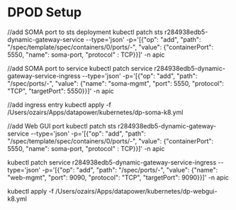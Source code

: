 # DPOD Setup

//add SOMA port to sts deployment
kubectl patch sts r284938edb5-dynamic-gateway-service --type='json' -p='[{"op": "add", "path": "/spec/template/spec/containers/0/ports/-", "value": {"containerPort": 5550, "name": soma-port, "protocol" : TCP}}]' -n apic

//add SOMA port to service
kubectl patch service r284938edb5-dynamic-gateway-service-ingress --type='json' -p='[{"op": "add", "path": "/spec/ports/-", "value": {"name": "soma-mgmt", "port": 5550, "protocol": "TCP", "targetPort": 5550}}]' -n apic

//add ingress entry
kubectl apply -f /Users/ozairs/Apps/datapower/kubernetes/dp-soma-k8.yml

//add Web GUI port
kubectl patch sts r284938edb5-dynamic-gateway-service --type='json' -p='[{"op": "add", "path": "/spec/template/spec/containers/0/ports/-", "value": {"containerPort": 5550, "name": soma-port, "protocol" : TCP}}]' -n apic

kubectl patch service r284938edb5-dynamic-gateway-service-ingress --type='json' -p='[{"op": "add", "path": "/spec/ports/-", "value": {"name": "web-mgmt", "port": 9090, "protocol": "TCP", "targetPort": 9090}}]' -n apic

kubectl apply -f /Users/ozairs/Apps/datapower/kubernetes/dp-webgui-k8.yml